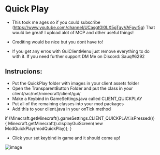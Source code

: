 # Quick Play
- This took me ages so if you could subscribe (https://www.youtube.com/channel/UCasgtGl0LX5gTgvVAFpvr5g) That would be great! I upload alot of MCP and other useful things!

- Crediting would be nice but you dont have to!
- If you get any erros with GuiClientMenu just remove everything to do with it. If you need further support DM Me on Discord: Sauq#6292

## Instrucions:
- Put the QuickPlay folder with images in your client assets folder
- Open the TransparentButton Folder and put the class in your client/src/net/minecraft/client/gui/
- Make a Keybind in GameSettings.java called CLIENT_QUICKPLAY
- Put all of the remaining classes into your mod packages
- Add this to your client.java in your onTick method 

if (Minecraft.getMinecraft().gameSettings.CLIENT_QUICKPLAY.isPressed()) {
			Minecraft.getMinecraft().displayGuiScreen(new ModQuickPlay(modQuickPlay));
		}
		
- Click your set keybind in game and it should come up!


![image](https://user-images.githubusercontent.com/69165251/116797025-23317100-aad9-11eb-82e0-b7402f472b05.png)
